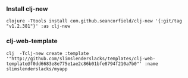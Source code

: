### Install clj-new

```
clojure -Ttools install com.github.seancorfield/clj-new '{:git/tag "v1.2.381"}' :as clj-new
```

### clj-web-template

```
clj  -Tclj-new create :template '"http://github.com/slimslenderslacks/templates/clj-web-template@f0dd6683e8e775e1ae2c86b01bfe8794f210a7b0"' :name slimslenderslacks/myapp
```

